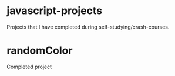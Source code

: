 # javascript-projects

Projects that I have completed during self-studying/crash-courses.

# randomColor

Completed project
